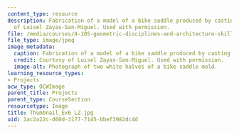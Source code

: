 ```yaml
---
content_type: resource
description: Fabrication of a model of a bike saddle produced by casting. Courtesy
  of Luisel Zayas-San-Miguel. Used with permission.
file: /media/courses/4-105-geometric-disciplines-and-architecture-skills-reciprocal-methodologies-fall-2012/1ac2a22cd60d31777145bbef3982dc4d_Thumbnail_Ex6_LZ.jpg
file_type: image/jpeg
image_metadata:
  caption: Fabrication of a model of a bike saddle produced by casting.
  credit: Courtesy of Luisel Zayas-San-Miguel. Used with permission.
  image-alt: Photograph of two white halves of a bike saddle mold.
learning_resource_types:
- Projects
ocw_type: OCWImage
parent_title: Projects
parent_type: CourseSection
resourcetype: Image
title: Thumbnail_Ex6_LZ.jpg
uid: 1ac2a22c-d60d-3177-7145-bbef3982dc4d
---
```

